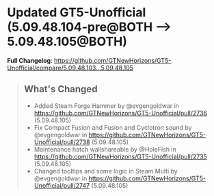 # Updated GT5-Unofficial (5.09.48.104-pre@BOTH --> 5.09.48.105@BOTH)
**Full Changelog**: https://github.com/GTNewHorizons/GT5-Unofficial/compare/5.09.48.103...5.09.48.105
>## What's Changed
> * Added Steam Forge Hammer by @evgengoldwar in https://github.com/GTNewHorizons/GT5-Unofficial/pull/2736 (5.09.48.105)
> * Fix Compact Fusion and Fusion and Cyclotron sound by @evgengoldwar in https://github.com/GTNewHorizons/GT5-Unofficial/pull/2738 (5.09.48.105)
> * Maintenance hatch wallshareable by @HoleFish in https://github.com/GTNewHorizons/GT5-Unofficial/pull/2735 (5.09.48.105)
> * Changed tooltips and some logic in Steam Multi by @evgengoldwar in https://github.com/GTNewHorizons/GT5-Unofficial/pull/2747 (5.09.48.105)
>

